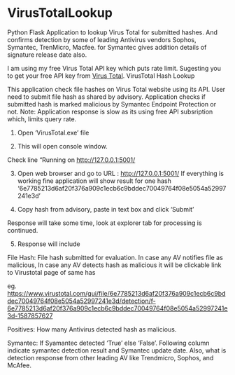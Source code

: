 # VirusTotalLookup
Python Flask Application to lookup Virus Total for submitted hashes. And confirms detection by some of leading Antivirus vendors Sophos, Symantec, TrenMicro, Macfee. for Symantec gives addition details of signature release date also.

I am using my free Virus Total API key which puts rate limit. Sugesting you to get your free API key from [Virus Total](https://www.virustotal.com/en/documentation/public-api/#). 
VirusTotal Hash Lookup

This application check file hashes on Virus Total website using its API. User need to submit file hash as shared by advisory. Application checks if submitted hash is marked malicious by Symantec Endpoint Protection or not. 
Note: Application response is slow as its using free API subsription which, limits query rate. 

1.	Open ‘VirusTotal.exe’ file 

 

2.	This will open console window.

Check line “Running on http://127.0.0.1:5001/ 

 


3.	Open web browser and go to URL : http://127.0.0.1:5001/
If everything is working fine application will show result for one hash 
‘6e7785213d6af20f376a909c1ecb6c9bddec70049764f08e5054a52997241e3d’

 


4.	Copy hash from advisory, paste in text box and click ‘Submit’	

 

Response will take some time, look at explorer tab for processing is continued.
 
5.	Response will include 
 

File Hash: File hash submitted for evaluation.  In case any AV notifies file as malicious, In case any AV detects hash as malicious it will be clickable link to Virustotal page of same has 

eg. https://www.virustotal.com/gui/file/6e7785213d6af20f376a909c1ecb6c9bddec70049764f08e5054a52997241e3d/detection/f-6e7785213d6af20f376a909c1ecb6c9bddec70049764f08e5054a52997241e3d-1587857627

Positives: How many Antivirus detected hash as malicious.

Symantec:  If Syamantec detected ‘True’  else ‘False’. Following column indicate symantec detection result and Symantec update date. 
Also, what is detection response from other leading AV like Trendmicro, Sophos, and McAfee. 





 




